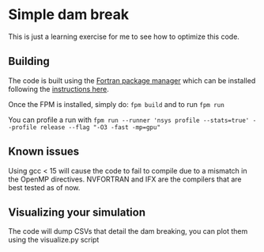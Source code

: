 # Simple dam break

This is just a learning exercise for me to see how to optimize this code.

## Building

The code is built using the [Fortran package manager](https://fpm.fortran-lang.org/) which
can be installed following the [instructions here](https://fpm.fortran-lang.org/install/index.html).

Once the FPM is installed, simply do: `fpm build` and to run `fpm run`

You can profile a run with `fpm run --runner 'nsys profile --stats=true' --profile release --flag "-O3 -fast -mp=gpu"`

## Known issues

Using gcc < 15 will cause the code to fail to compile due to a mismatch in the OpenMP directives. NVFORTRAN and IFX
are the compilers that are best tested as of now. 

## Visualizing your simulation

The code will dump CSVs that detail the dam breaking, you can plot them using the visualize.py script
